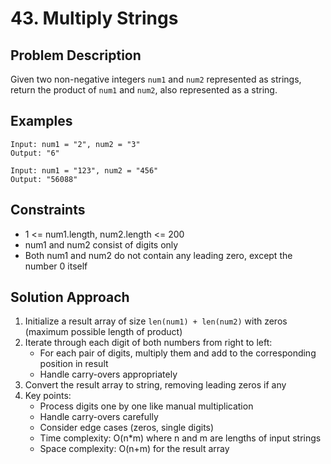 # 43. Multiply Strings

## Problem Description
Given two non-negative integers `num1` and `num2` represented as strings, return the product of `num1` and `num2`, also represented as a string.


## Examples
```
Input: num1 = "2", num2 = "3"
Output: "6"
```

```
Input: num1 = "123", num2 = "456"
Output: "56088"
```

## Constraints
- 1 <= num1.length, num2.length <= 200
- num1 and num2 consist of digits only
- Both num1 and num2 do not contain any leading zero, except the number 0 itself

## Solution Approach
1. Initialize a result array of size `len(num1) + len(num2)` with zeros (maximum possible length of product)
2. Iterate through each digit of both numbers from right to left:
   - For each pair of digits, multiply them and add to the corresponding position in result
   - Handle carry-overs appropriately
3. Convert the result array to string, removing leading zeros if any
4. Key points:
   - Process digits one by one like manual multiplication
   - Handle carry-overs carefully
   - Consider edge cases (zeros, single digits)
   - Time complexity: O(n*m) where n and m are lengths of input strings
   - Space complexity: O(n+m) for the result array
